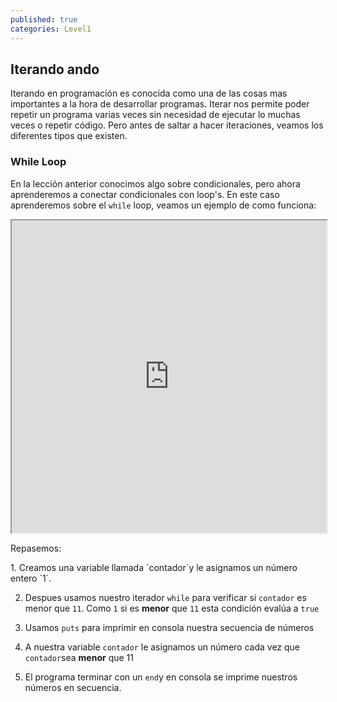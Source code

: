 ```yaml
---
published: true
categories: Level1
---
```

## Iterando ando

Iterando en programación es conocida como una de las cosas mas importantes a la hora de desarrollar programas. Iterar nos permite poder repetir un programa varias veces sin necesidad de ejecutar lo muchas veces o repetir código. Pero antes de saltar a hacer iteraciones, veamos los diferentes tipos que existen.


### While Loop

En la lección anterior conocimos algo sobre condicionales, pero ahora aprenderemos a conectar condicionales con loop's. En este caso aprenderemos sobre el `while` loop, veamos un ejemplo de como funciona:

<iframe src="https://paiza.io/projects/e/7nQGDpWCUnbeRFecPRNPLQ?theme=twilight" width="100%" height="500" scrolling="no" seamless="seamless"></iframe>

Repasemos:

<div class="activity">
1. Creamos una variable llamada `contador`y le asignamos un número entero `1`.

2. Despues usamos nuestro iterador `while` para verificar si `contador` es menor que `11`. Como `1` si es **menor** que `11` esta condición evalúa a `true`

3. Usamos `puts` para imprimir en consola nuestra secuencia de números

4. A nuestra variable `contador` le asignamos un número cada vez que `contador`sea **menor** que 11

5. El programa terminar con un `end`y en consola se imprime nuestros números en secuencia.
</div>
